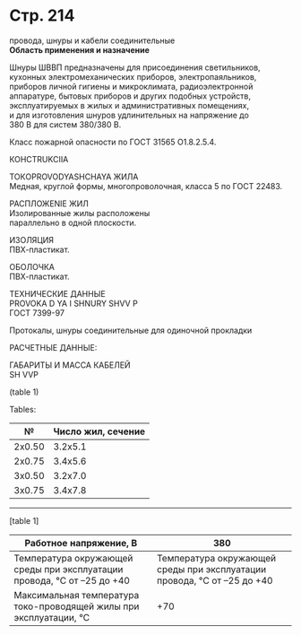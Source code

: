 # Стр. 214

провода, шнуры и кабели соединительные  
**Область применения и назначение**

Шнуры ШВВП предназначены для присоединения светильников,  
кухонных электромеханических приборов, электропаяльников,  
приборов личной гигиены и микроклимата, радиоэлектронной  
аппаратуре, бытовых приборов и других подобных устройств,  
эксплуатируемых в жилых и административных помещениях,  
и для изготовления шнуров удлинительных на напряжение до  
380 В для систем 380/380 В.

Класс пожарной опасности по ГОСТ 31565 О1.8.2.5.4.

КОНСTRUKCIIA  

ТОКOPROVODYASHCHAYA ЖИЛА  
Медная, круглой формы, многопроволочная, класса 5 по ГОСТ 22483.

РАСПЛОЖENIЕ ЖИЛ  
Изолированные жилы расположены  
параллельно в одной плоскости.

ИЗОЛЯЦИЯ  
ПВХ-пластикат.

ОБОЛОЧКА  
ПВХ-пластикат.

ТЕХНИЧЕСКИЕ ДАННЫЕ  
PROVOKA D YA I SHNURY SHVV P  
ГОСТ 7399-97

Протокалы, шнуры соединительные для одиночной прокладки

РАСЧЕТНЫЕ ДАННЫЕ:

ГАБАРИТЫ И МАССА КАБЕЛЕЙ  
SH VVP 

(table 1)

Tables:

| № | Число жил, сечение |
| --- | --- |
| 2х0.50 | 3.2х5.1 |
| 2х0.75 | 3.4х5.6 |
| 3х0.50 | 3.2х7.0 |
| 3х0.75 | 3.4х7.8 |

---

[table 1]

| Работное напряжение, В | 380 |
| ------------------------ | ---- |
| Температура окружающей среды при эксплуатации провода, °С от –25 до +40 | Температура окружающей среды при эксплуатации провода, °С от –25 до +40 |
| Максимальная температура токо-проводящей жилы при эксплуатации, °С | +70 |